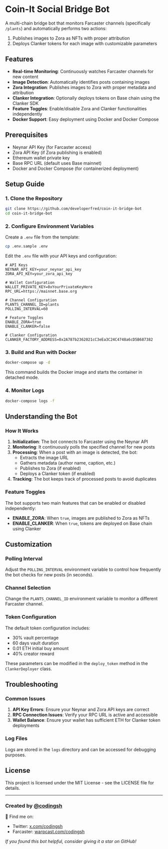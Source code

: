 # Coin-It Social Bridge Bot

A multi-chain bridge bot that monitors Farcaster channels (specifically `/plants`) and automatically performs two actions:

1. Publishes images to Zora as NFTs with proper attribution
2. Deploys Clanker tokens for each image with customizable parameters

## Features

- **Real-time Monitoring**: Continuously watches Farcaster channels for new content
- **Image Detection**: Automatically identifies posts containing images
- **Zora Integration**: Publishes images to Zora with proper metadata and attribution
- **Clanker Integration**: Optionally deploys tokens on Base chain using the Clanker SDK
- **Feature Toggles**: Enable/disable Zora and Clanker functionalities independently
- **Docker Support**: Easy deployment using Docker and Docker Compose

## Prerequisites

- Neynar API Key (for Farcaster access)
- Zora API Key (if Zora publishing is enabled)
- Ethereum wallet private key
- Base RPC URL (default uses Base mainnet)
- Docker and Docker Compose (for containerized deployment)

## Setup Guide

### 1. Clone the Repository

```bash
git clone https://github.com/developerfred/coin-it-bridge-bot
cd coin-it-bridge-bot
```

### 2. Configure Environment Variables

Create a `.env` file from the template:

```bash
cp .env.sample .env
```

Edit the `.env` file with your API keys and configuration:

```
# API Keys
NEYNAR_API_KEY=your_neynar_api_key
ZORA_API_KEY=your_zora_api_key

# Wallet Configuration
WALLET_PRIVATE_KEY=0xYourPrivateKeyHere
RPC_URL=https://mainnet.base.org

# Channel Configuration
PLANTS_CHANNEL_ID=plants
POLLING_INTERVAL=60

# Feature Toggles
ENABLE_ZORA=true
ENABLE_CLANKER=false

# Clanker Configuration
CLANKER_FACTORY_ADDRESS=0x2A787b2362021cC3eEa3C24C4748a6cD5B687382
```

### 3. Build and Run with Docker

```bash
docker-compose up -d
```

This command builds the Docker image and starts the container in detached mode.

### 4. Monitor Logs

```bash
docker-compose logs -f
```

## Understanding the Bot

### How It Works

1. **Initialization**: The bot connects to Farcaster using the Neynar API
2. **Monitoring**: It continuously polls the specified channel for new posts
3. **Processing**: When a post with an image is detected, the bot:
   - Extracts the image URL
   - Gathers metadata (author name, caption, etc.)
   - Publishes to Zora (if enabled)
   - Deploys a Clanker token (if enabled)
4. **Tracking**: The bot keeps track of processed posts to avoid duplicates

### Feature Toggles

The bot supports two main features that can be enabled or disabled independently:

- **ENABLE_ZORA**: When `true`, images are published to Zora as NFTs
- **ENABLE_CLANKER**: When `true`, tokens are deployed on Base chain using Clanker

## Customization

### Polling Interval

Adjust the `POLLING_INTERVAL` environment variable to control how frequently the bot checks for new posts (in seconds).

### Channel Selection

Change the `PLANTS_CHANNEL_ID` environment variable to monitor a different Farcaster channel.

### Token Configuration

The default token configuration includes:
- 30% vault percentage
- 60 days vault duration
- 0.01 ETH initial buy amount
- 40% creator reward

These parameters can be modified in the `deploy_token` method in the `ClankerDeployer` class.

## Troubleshooting

### Common Issues

1. **API Key Errors**: Ensure your Neynar and Zora API keys are correct
2. **RPC Connection Issues**: Verify your RPC URL is active and accessible
3. **Wallet Balance**: Ensure your wallet has sufficient ETH for Clanker token deployments

### Log Files

Logs are stored in the `logs` directory and can be accessed for debugging purposes.

## License

This project is licensed under the MIT License - see the LICENSE file for details.

---

### Created by [@codingsh](https://x.com/codingsh)

🌿 Find me on:
- Twitter: [x.com/codingsh](https://x.com/codingsh)
- Farcaster: [warpcast.com/codingsh](https://warpcast.com/codingsh)

*If you found this bot helpful, consider giving it a star on GitHub!*

